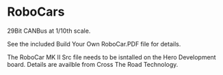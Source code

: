 # RoboCars
29Bit CANBus at 1/10th scale.

See the included Build Your Own RoboCar.PDF file for details.  

The RoboCar MK II Src file needs to be isntalled on the Hero Development board.  Details are availble from Cross The Road Technology.
